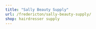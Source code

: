 ```yaml
---
title: "Sally Beauty Supply"
url: /fredericton/sally-beauty-supply/
shop: hairdresser supply
---
```


